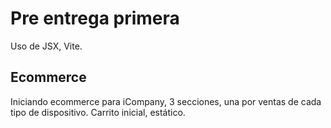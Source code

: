 # Pre entrega primera
 Uso de JSX, Vite.

## Ecommerce
 Iniciando ecommerce para iCompany, 3 secciones, una por ventas de cada tipo de dispositivo.
 Carrito inicial, estático.